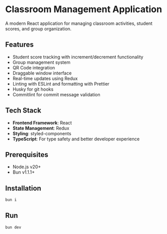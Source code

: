 # Classroom Management Application

A modern React application for managing classroom activities, student scores, and group organization.

## Features

- Student score tracking with increment/decrement functionality
- Group management system
- QR Code integration
- Draggable window interface
- Real-time updates using Redux
- Linting with ESLint and formatting with Prettier
- Husky for git hooks
- Commitlint for commit message validation

## Tech Stack

- **Frontend Framework**: React
- **State Management**: Redux
- **Styling**: styled-components
- **TypeScript**: For type safety and better developer experience

## Prerequisites

- Node.js v20+
- Bun v1.1.1+

## Installation

```bash
bun i
```

## Run

```bash
bun dev
```
